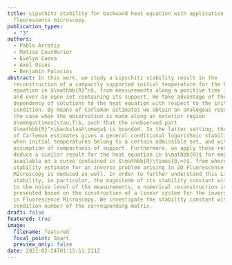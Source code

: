 ```yaml
---
title: Lipschitz stability for backward heat equation with application to
  fluorescence microscopy.
publication_types:
  - "3"
authors:
  - Pablo Arratia
  - Matías Courdurier
  - Evelyn Cueva
  - Axel Osses
  - Benjamín Palacios
abstract: In this work, we study a Lipschitz stability result in the
  reconstruction of a compactly supported initial temperature for the heat
  equation in $\mathbb{R}^n$, from measurements along a positive time interval
  and over an open set containing its support. We take advantage of the explicit
  dependency of solutions to the heat equation with respect to the initial
  condition. By means of Carleman estimates we obtain an analogous result for
  the case when the observation is made along an exterior region
  $\omega\times(\tau,T)$, such that the unobserved part
  $\mathbb{R}^n\backslash\omega$ is bounded. In the latter setting, the method
  of Carleman estimates gives a general conditional logarithmic stability result
  when initial temperatures belong to a certain admissible set, and without the
  assumption of compactness of support. Furthermore, we apply these results to
  deduce a similar result for the heat equation in $\mathbb{R}$ for measurements
  available on a curve contained in $\mathbb{R}\times[0,∞)$, from where a
  stability estimate for an inverse problem arising in 2D Fluorescence
  Microscopy is deduced as well. In order to further understand this Lipschitz
  stability, in particular, the magnitude of its stability constant with respect
  to the noise level of the measurements, a numerical reconstruction is
  presented based on the construction of a linear system for the inverse problem
  in Fluorescence Microscopy. We investigate the stability constant with the
  condition number of the corresponding matrix.
draft: false
featured: true
image:
  filename: featured
  focal_point: Smart
  preview_only: false
date: 2021-02-24T01:15:11.211Z
---
```

